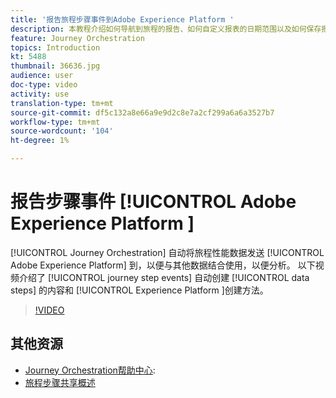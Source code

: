 ```yaml
---
title: '报告旅程步骤事件到Adobe Experience Platform '
description: 本教程介绍如何导航到旅程的报告、如何自定义报表的日期范围以及如何保存报告模板以供将来使用。
feature: Journey Orchestration
topics: Introduction
kt: 5488
thumbnail: 36636.jpg
audience: user
doc-type: video
activity: use
translation-type: tm+mt
source-git-commit: df5c132a8e66a9e9d2c8e7a2cf299a6a6a3527b7
workflow-type: tm+mt
source-wordcount: '104'
ht-degree: 1%

---
```



# 报告步骤事件 [!UICONTROL Adobe Experience Platform ]

[!UICONTROL Journey Orchestration] 自动将旅程性能数据发送 [!UICONTROL Adobe Experience Platform] 到，以便与其他数据结合使用，以便分析。
以下视频介绍了 [!UICONTROL journey step events] 自动创建 [!UICONTROL data steps] 的内容和 [!UICONTROL Experience Platform ]创建方法。

>[!VIDEO](https://video.tv.adobe.com/v/36636?quality=12)

## 其他资源

* [Journey Orchestration帮助中心](https://docs.adobe.com/content/help/en/journeys/using/journey-orchestration-home.html):
* [旅程步骤共享概述](https://docs.adobe.com/content/help/en/journeys/using/building-journeys/sharing-journey-steps/sharing-overview.html)
